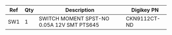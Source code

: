 |Ref|Qty|Description|Digikey PN|
|---|---|-----------|------|
|SW1|1|SWITCH MOMENT SPST-NO 0.05A 12V SMT PTS645|CKN9112CT-ND|


